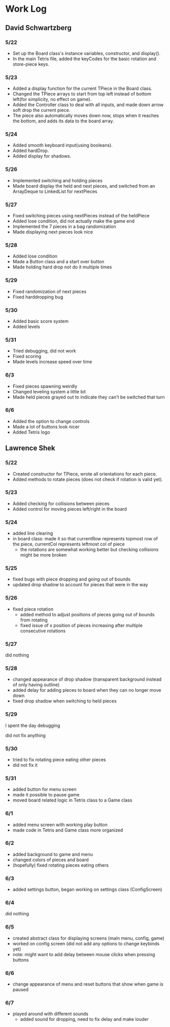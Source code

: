 # Work Log

## David Schwartzberg

### 5/22

- Set up the Board class's instance variables, constructor, and display(). 
- In the main Tetris file, added the keyCodes for the basic rotation and store-piece keys.

### 5/23

- Added a display function for the current TPiece in the Board class. 
- Changed the TPiece arrays to start from top left instead of bottom left(for simplicity, no effect on game).
- Added the Controller class to deal with all inputs, and made down arrow soft drop the current piece. 
- The piece also automatically moves down now, stops when it reaches the bottom, and adds its data to the board array.

### 5/24

- Added smooth keyboard input(using booleans).
- Added hardDrop. 
- Added display for shadows.

### 5/26

- Implemented switching and holding pieces
- Made board display the held and next pieces, and switched from an ArrayDeque to LinkedList for nextPieces

### 5/27

- Fixed switching pieces using nextPieces instead of the heldPiece
- Added lose condition, did not actually make the game end
- Implemented the 7 pieces in a bag randomization
- Made displaying next pieces look nice

### 5/28

- Added lose condition
- Made a Button class and a start over button
- Made holding hard drop not do it multiple times

### 5/29

- Fixed randomization of next pieces
- Fixed harddropping bug

### 5/30

- Added basic score system
- Added levels

### 5/31

- Tried debugging, did not work
- Fixed scoring
- Made levels increase speed over time

### 6/3

- Fixed pieces spawning weirdly
- Changed leveling system a little bit
- Made held pieces grayed out to indicate they can't be switched that turn

### 6/6

- Added the option to change controls
- Made a lot of buttons look nicer
- Added Tetris logo

## Lawrence Shek

### 5/22

- Created constructor for TPiece, wrote all orientations for each piece. 
- Added methods to rotate pieces (does not check if rotation is valid yet).  

### 5/23

- Added checking for collisions between pieces
- Added control for moving pieces left/right in the board

### 5/24
- added line clearing
- in board class: made it so that currentRow represents topmost row of the piece, currentCol represents leftmost col of piece
  - the rotations are somewhat working better but checking collisions might be more broken 

### 5/25
- fixed bugs with piece dropping and going out of bounds
- updated drop shadow to account for pieces that were in the way

### 5/26
- fixed piece rotation
  - added method to adjust positions of pieces going out of bounds from rotating
  - fixed issue of x position of pieces increasing after multiple consecutive rotations 

### 5/27
did nothing

### 5/28
- changed appearance of drop shadow (transparent background instead of only having outline)
- added delay for adding pieces to board when they can no longer move down
- fixed drop shadow when switching to held pieces

### 5/29
I spent the day debugging

did not fix anything

### 5/30
- tried to fix rotating piece eating other pieces
- did not fix it

### 5/31
- added button for menu screen
- made it possible to pause game
- moved board related logic in Tetris class to a Game class

### 6/1
- added menu screen with working play button
- made code in Tetris and Game class more organized

### 6/2
- added background to game and menu
- changed colors of pieces and board
- (hopefully) fixed rotating pieces eating others 

### 6/3
- added settings button, began working on settings class (ConfigScreen)

### 6/4
did nothing

### 6/5
- created abstract class for displaying screens (main menu, config, game)
- worked on config screen (did not add any options to change keybinds yet)
- note: might want to add delay between mouse clicks when pressing buttons

### 6/6
- change appearance of menu and reset buttons that show when game is paused

### 6/7
- played around with different sounds
  - added sound for dropping, need to fix delay and make louder
